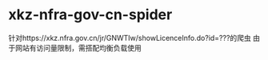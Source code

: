 # xkz-nfra-gov-cn-spider
针对https://xkz.nfra.gov.cn/jr/GNWTIw/showLicenceInfo.do?id=???的爬虫
由于网站有访问量限制，需搭配均衡负载使用
